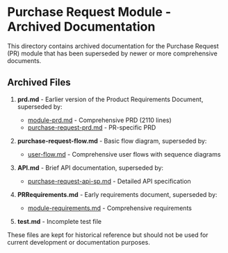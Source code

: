 # Purchase Request Module - Archived Documentation

This directory contains archived documentation for the Purchase Request (PR) module that has been superseded by newer or more comprehensive documents.

## Archived Files

1. **prd.md** - Earlier version of the Product Requirements Document, superseded by:
   - [module-prd.md](/docs/pr/module-prd.md) - Comprehensive PRD (2110 lines)
   - [purchase-request-prd.md](/docs/pr/purchase-request-prd.md) - PR-specific PRD

2. **purchase-request-flow.md** - Basic flow diagram, superseded by:
   - [user-flow.md](/docs/pr/user-flow.md) - Comprehensive user flows with sequence diagrams

3. **API.md** - Brief API documentation, superseded by:
   - [purchase-request-api-sp.md](/docs/pr/purchase-request-api-sp.md) - Detailed API specification

4. **PRRequirements.md** - Early requirements document, superseded by:
   - [module-requirements.md](/docs/pr/module-requirements.md) - Comprehensive requirements

5. **test.md** - Incomplete test file

These files are kept for historical reference but should not be used for current development or documentation purposes. 
